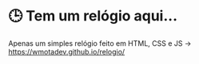 # 🕒 Tem um relógio aqui...
Apenas um simples relógio feito em HTML, CSS e JS -> https://wmotadev.github.io/relogio/
